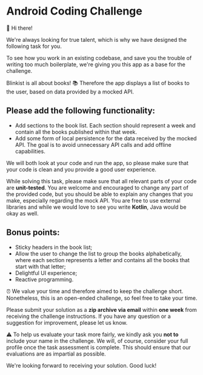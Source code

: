 # Android Coding Challenge

👋 Hi there!

We're always looking for true talent, which is why we have designed the following task for you.

To see how you work in an existing codebase, and save you the trouble of writing too much boilerplate, we're giving you this app as a base for the challenge.

Blinkist is all about books! 📚 Therefore the app displays a list of books to the user, based on data provided by a mocked API.

## Please add the following functionality:

- Add sections to the book list. Each section should represent a week
and contain all the books published within that week.
- Add some form of local persistence for the data received by the mocked API. The goal is to avoid
unnecessary API calls and add offline capabilities.

We will both look at your code and run the app, so please make sure that your code is clean and you provide a good user experience.

While solving this task, please make sure that all relevant parts of your code are **unit-tested**. You are welcome and encouraged to change any part of the provided code, but you should be able to explain any changes that you make, especially regarding the mock API. You are free to use external libraries and while we would love to see you write **Kotlin**, Java would be okay as well.

## Bonus points:

- Sticky headers in the book list;
- Allow the user to change the list to group the books alphabetically, where each section
represents a letter and contains all the books that start with that letter;
- Delightful UI experience;
- Reactive programming.

⏰ We value your time and therefore aimed to keep the challenge short. Nonetheless, this is an open-ended challenge, so feel free to take your time.

Please submit your solution as a **zip archive via email** within **one week** from receiving the challenge instructions. If you have any question or a suggestion for improvement, please let us know.

⚠️ To help us evaluate your task more fairly, we kindly ask you **not to** include your name in the challenge. We will, of course, consider your full profile once the task assessment is complete. This should ensure that our evaluations are as impartial as possible.

We're looking forward to receiving your solution. Good luck!
